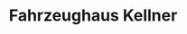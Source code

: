 ---
title: "Fahrzeughaus Kellner"
url: /herzebrock-clarholz/fahrzeughaus-kellner/
shop: Autowerkstatt
---